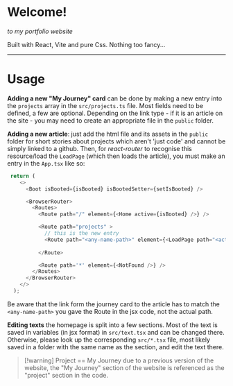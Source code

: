 # Welcome!
*to my portfolio website*

Built with React, Vite and pure Css. Nothing too fancy...

---


# Usage

**Adding a new "My Journey" card** can be done by making a new entry into the `projects` array in the `src/projects.ts` file. Most fields need to be defined, a few are optional. Depending on the link type - if it is an article on the site - you may need to create an appropriate file in the `public` folder.

**Adding a new article**: just add the html file and its assets in the `public` folder for short stories about projects which aren't 'just code' and cannot be simply linked to a github. Then, for *react-router* to recognise this resource/load the ``LoadPage`` (which then loads the article), you must make an entry in the ``App.tsx`` like so:

```typescript
 return (
    <>
      <Boot isBooted={isBooted} isBootedSetter={setIsBooted} />

      <BrowserRouter>
        <Routes>
          <Route path="/" element={<Home active={isBooted} />} />

          <Route path="projects" >
            // this is the new entry
            <Route path="<any-name-path>" element={<LoadPage path="<actual-public-folder-resource-path>" />} />
            
          </Route>

          <Route path='*' element={<NotFound />} />
        </Routes>
      </BrowserRouter>
    </>
  );
```

Be aware that the link form the journey card to the article has to match the `<any-name-path>` you gave the Route in the jsx code, not the actual path.

**Editing texts** the homepage is split into a few sections. Most of the text is saved in variables (in jsx format) in `src/text.tsx` and can be changed there. Otherwise, please look up the corresponding `src/*.tsx` file, most likely saved in a folder with the same name as the section, and edit the text there. 

> [!warning] Project == My Journey
> due to a previous version of the website, the "My Journey" section of the website is referenced as the "project" section in the code.
